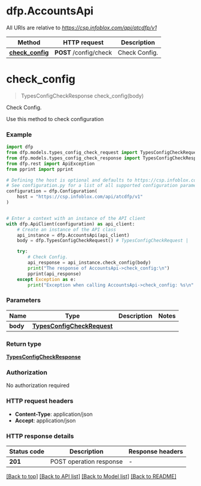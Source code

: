 # dfp.AccountsApi

All URIs are relative to *https://csp.infoblox.com/api/atcdfp/v1*

Method | HTTP request | Description
------------- | ------------- | -------------
[**check_config**](AccountsApi.md#check_config) | **POST** /config/check | Check Config.


# **check_config**
> TypesConfigCheckResponse check_config(body)

Check Config.

Use this method to check configuration

### Example


```python
import dfp
from dfp.models.types_config_check_request import TypesConfigCheckRequest
from dfp.models.types_config_check_response import TypesConfigCheckResponse
from dfp.rest import ApiException
from pprint import pprint

# Defining the host is optional and defaults to https://csp.infoblox.com/api/atcdfp/v1
# See configuration.py for a list of all supported configuration parameters.
configuration = dfp.Configuration(
    host = "https://csp.infoblox.com/api/atcdfp/v1"
)


# Enter a context with an instance of the API client
with dfp.ApiClient(configuration) as api_client:
    # Create an instance of the API class
    api_instance = dfp.AccountsApi(api_client)
    body = dfp.TypesConfigCheckRequest() # TypesConfigCheckRequest | 

    try:
        # Check Config.
        api_response = api_instance.check_config(body)
        print("The response of AccountsApi->check_config:\n")
        pprint(api_response)
    except Exception as e:
        print("Exception when calling AccountsApi->check_config: %s\n" % e)
```



### Parameters


Name | Type | Description  | Notes
------------- | ------------- | ------------- | -------------
 **body** | [**TypesConfigCheckRequest**](TypesConfigCheckRequest.md)|  | 

### Return type

[**TypesConfigCheckResponse**](TypesConfigCheckResponse.md)

### Authorization

No authorization required

### HTTP request headers

 - **Content-Type**: application/json
 - **Accept**: application/json

### HTTP response details

| Status code | Description | Response headers |
|-------------|-------------|------------------|
**201** | POST operation response |  -  |

[[Back to top]](#) [[Back to API list]](../README.md#documentation-for-api-endpoints) [[Back to Model list]](../README.md#documentation-for-models) [[Back to README]](../README.md)

